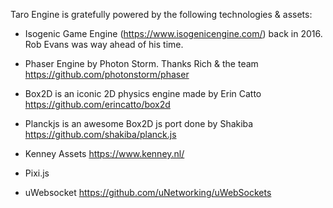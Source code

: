 Taro Engine is gratefully powered by the following technologies & assets:

- Isogenic Game Engine (https://www.isogenicengine.com/) back in 2016. Rob Evans was way ahead of his time.

- Phaser Engine by Photon Storm. Thanks Rich & the team https://github.com/photonstorm/phaser

- Box2D is an iconic 2D physics engine made by Erin Catto https://github.com/erincatto/box2d

- Planckjs is an awesome Box2D js port done by Shakiba https://github.com/shakiba/planck.js

- Kenney Assets https://www.kenney.nl/

- Pixi.js

- uWebsocket https://github.com/uNetworking/uWebSockets